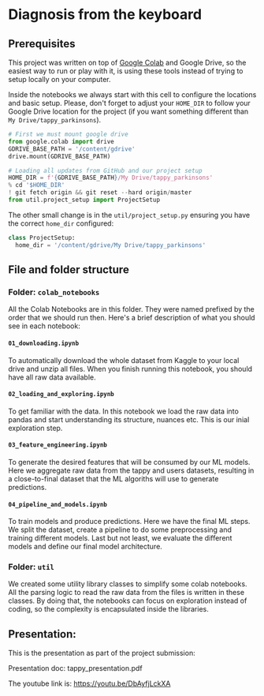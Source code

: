 # Diagnosis from the keyboard

## Prerequisites
This project was written on top of [Google Colab](https://colab.research.google.com) and Google Drive, so the easiest way to run or play with it, is using these tools instead of trying to setup locally on your computer.

Inside the notebooks we always start with this cell to configure the locations and basic setup.
Please, don't forget to adjust your `HOME_DIR` to follow your Google Drive location for the project (if you want something different than `My Drive/tappy_parkinsons`).
```python
# First we must mount google drive 
from google.colab import drive
GDRIVE_BASE_PATH = '/content/gdrive'
drive.mount(GDRIVE_BASE_PATH)

# Loading all updates from GitHub and our project setup
HOME_DIR = f'{GDRIVE_BASE_PATH}/My Drive/tappy_parkinsons'
% cd '$HOME_DIR'
! git fetch origin && git reset --hard origin/master
from util.project_setup import ProjectSetup
```

The other small change is in the `util/project_setup.py` ensuring you have the correct `home_dir` configured:
```python
class ProjectSetup:
  home_dir = '/content/gdrive/My Drive/tappy_parkinsons'
```

## File and folder structure

### Folder: `colab_notebooks`
All the Colab Notebooks are in this folder. They were named prefixed by the order that we should run then. Here's a brief description of what you should see in each notebook:

#### `01_downloading.ipynb`
To automatically download the whole dataset from Kaggle to your local drive and unzip all files. When you finish running this notebook, you should have all raw data available.

#### `02_loading_and_exploring.ipynb`
To get familiar with the data. In this notebook we load the raw data into pandas and start understanding its structure, nuances etc. This is our inial exploration step.

#### `03_feature_engineering.ipynb`
To generate the desired features that will be consumed by our ML models. Here we aggregate raw data from the tappy and users datasets, resulting in a close-to-final dataset that the ML algoriths will use to generate predictions.

#### `04_pipeline_and_models.ipynb`
To train models and produce predictions. Here we have the final ML steps. We split the dataset, create a pipeline to do some preprocessing and training different models. Last but not least, we evaluate the different models and define our final model architecture.

### Folder: `util`
We created some utility library classes to simplify some colab notebooks. All the parsing logic to read the raw data from the files is written in these classes. By doing that, the notebooks can focus on exploration instead of coding, so the complexity is encapsulated inside the libraries.

## Presentation: 
This is the presentation as part of the project submission: 

Presentation doc: tappy_presentation.pdf

The youtube link is: https://youtu.be/DbAyfjLckXA
